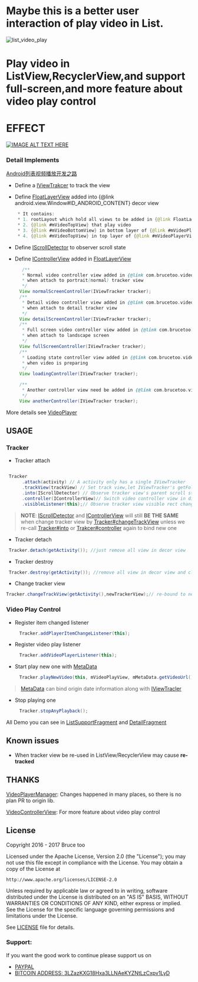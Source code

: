 # Maybe this is a better user interaction of play video in List.

 ![list_video_play](./scale.gif)

# Play video in ListView,RecyclerView,and support full-screen,and more feature about video play control

# EFFECT

[![IMAGE ALT TEXT HERE](https://img.youtube.com/vi/6-cE4g3wO5I/0.jpg)](https://www.youtube.com/watch?v=6-cE4g3wO5I)


### Detail Implements

[Android列表视频播放开发之路](http://www.jianshu.com/p/4db96418f32b)


 * Define a [IViewTrakcer](https://github.com/brucetoo/ListVideoPlay/blob/master/videoplayer/src/main/java/com/brucetoo/videoplayer/IViewTracker.java) to track the view

 * Define [FloatLayerView](https://github.com/brucetoo/ListVideoPlay/blob/master/videoplayer/src/main/java/com/brucetoo/videoplayer/FloatLayerView.java) added into {@link android.view.Window#ID_ANDROID_CONTENT} decor view

    ```java
     * It contains:
     * 1. rootLayout which hold all views to be added in {@link FloatLayerView},height must be WRAP_CONTENT
     * 2. {@link #mVideoTopView} that play video
     * 3. {@link #mVideoBottomView} in bottom layer of {@link #mVideoPlayerView}, which can be used to add some mask view...
     * 4. {@link #mVideoTopView} in top layer of {@link #mVideoPlayerView},which can add some video controller view...
    ```

 * Define [IScrollDetector](https://github.com/brucetoo/ListVideoPlay/blob/master/videoplayer/src/main/java/com/brucetoo/videoplayer/scrolldetector/IScrollDetector.java) to observer scroll state

 * Define [IControllerView](https://github.com/brucetoo/ListVideoPlay/blob/master/videoplayer/src/main/java/com/brucetoo/videoplayer/videomanage/controller/IControllerView.java) added in [FloatLayerView](!https://github.com/brucetoo/ListVideoPlay/blob/master/videoplayer/src/main/java/com/brucetoo/videoplayer/FloatLayerView.java)
  ```java
        /**
        * Normal video controller view added in {@link com.brucetoo.videoplayer.VideoTracker#mVideoTopView}
        * when attach to portrait(normal) tracker view
        */
       View normalScreenController(IViewTracker tracker);
       /**
        * Detail video controller view added in {@link com.brucetoo.videoplayer.VideoTracker#mVideoTopView}
        * when attach to detail tracker view
        */
       View detailScreenController(IViewTracker tracker);
       /**
        * Full screen video controller view added in {@link com.brucetoo.videoplayer.VideoTracker#mVideoTopView}
        * when attach to landscape screen
        */
       View fullScreenController(IViewTracker tracker);
       /**
        * Loading state controller view added in {@link com.brucetoo.videoplayer.VideoTracker#mVideoTopView}
        * when video is preparing
        */
       View loadingController(IViewTracker tracker);

       /**
        * Another controller view need be added in {@link com.brucetoo.videoplayer.VideoTracker#mVideoTopView}
        */
       View anotherController(IViewTracker tracker);

  ```

More details see [VideoPlayer](https://github.com/brucetoo/ListVideoPlay/tree/master/videoplayer/src/main/java/com/brucetoo/videoplayer)

## USAGE

### Tracker

   * Tracker attach

   ```java

    Tracker
         .attach(activity) // A activity only has a single IViewTracker
         .trackView(trackView) // Set track view,let IViewTracker's getFollowerView() can observe it scroll change
         .into(IScrollDetector) // Observe tracker view's parent scroll state change, see demo in ListScrollDetector
         .controller(IControllerView)// Switch video controller view in different scene,see demo in DefaultControllerView
         .visibleListener(this);// Observe tracker view visible rect changed in screen.
   ```
   > **NOTE**: [IScrollDetector](https://github.com/brucetoo/ListVideoPlay/blob/master/videoplayer/src/main/java/com/brucetoo/videoplayer/scrolldetector/IScrollDetector.java) and [IControllerView](https://github.com/brucetoo/ListVideoPlay/blob/master/videoplayer/src/main/java/com/brucetoo/videoplayer/videomanage/controller/IControllerView.java) will still **BE THE SAME** when change tracker view by [Tracker#changeTrackView](https://github.com/brucetoo/ListVideoPlay/blob/master/videoplayer/src/main/java/com/brucetoo/videoplayer/Tracker.java#L108)
    unless we re-call [Tracker#into](https://github.com/brucetoo/ListVideoPlay/blob/master/videoplayer/src/main/java/com/brucetoo/videoplayer/IViewTracker.java#L79) or [Trakcer#controller](https://github.com/brucetoo/ListVideoPlay/blob/master/videoplayer/src/main/java/com/brucetoo/videoplayer/IViewTracker.java#L88) again to bind new one

   * Tracker detach

   ```java
    Tracker.detach(getActivity()); //just remove all view in decor view
   ```

   * Tracker destroy

   ```java
    Tracker.destroy(getActivity()); //remove all view in decor view and clear all instanses
   ```

   * Change tracker view

   ```java
   Tracker.changeTrackView(getActivity(),newTrackerView);// re-bound to new tracker view
   ```

### Video Play Control

   * Register item changed listener

   ```java
        Tracker.addPlayerItemChangeListener(this);
   ```

   * Register video play listener

   ```java
        Tracker.addVideoPlayerListener(this);
   ```

   * Start play new one with [MetaData](https://github.com/brucetoo/ListVideoPlay/blob/master/videoplayer/src/main/java/com/brucetoo/videoplayer/videomanage/meta/MetaData.java)

   ```java
        Tracker.playNewVideo(this, mVideoPlayView, mMetaData.getVideoUrl());
   ```
   >  [MetaData](https://github.com/brucetoo/ListVideoPlay/blob/master/videoplayer/src/main/java/com/brucetoo/videoplayer/videomanage/meta/MetaData.java) can bind origin date information along with [IViewTracler](https://github.com/brucetoo/ListVideoPlay/blob/master/videoplayer/src/main/java/com/brucetoo/videoplayer/IViewTracker.java)


   * Stop playing one

   ```java
        Tracker.stopAnyPlayback();
   ```


All Demo you can see in [ListSupportFragment](https://github.com/brucetoo/ListVideoPlay/blob/master/app/src/main/java/com/brucetoo/listvideoplay/demo/ListSupportFragment.java) and [DetailFragment](https://github.com/brucetoo/ListVideoPlay/blob/master/app/src/main/java/com/brucetoo/listvideoplay/demo/DetailFragment.java)

## Known issues

   * When tracker view be re-used in ListView/RecyclerView may cause **re-tracked**

## THANKS

[VideoPlayerManager](https://github.com/danylovolokh/VideoPlayerManager): Changes happened in many places,
so there is no plan PR to origin lib.

[VideoControllerView](https://github.com/brucetoo/VideoControllerView): For more feature about video play control

## License

Copyright 2016 - 2017 Bruce too

Licensed under the Apache License, Version 2.0 (the "License");
you may not use this file except in compliance with the License.
You may obtain a copy of the License at

    http://www.apache.org/licenses/LICENSE-2.0

Unless required by applicable law or agreed to in writing, software
distributed under the License is distributed on an "AS IS" BASIS,
WITHOUT WARRANTIES OR CONDITIONS OF ANY KIND, either express or implied.
See the License for the specific language governing permissions and
limitations under the License.

See [LICENSE](LICENSE) file for details.
### Support:

If you want the good work to continue please support us on

* [PAYPAL](https://www.paypal.me/ishandutta2007)
* [BITCOIN ADDRESS: 3LZazKXG18Hxa3LLNAeKYZNtLzCxpv1LyD](https://www.coinbase.com/join/5a8e4a045b02c403bc3a9c0c)
